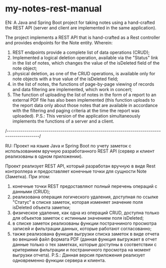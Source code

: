 # my-notes-rest-manual
EN: A Java and Spring Boot project for taking notes using a hand-crafted the REST API (server and client are implemented in the same application). 

The project implements a REST API that is hand-crafted as a Rest controller and provides endpoints for the Note entity. Wherein:
1. REST endpoints provide a complete list of data operations (CRUD);
2. Implemented a logical deletion operation, available via the "Status" link in the list of notes, which changes the value of the isDeleted field of the note object;
3. physical deletion, as one of the CRUD operations, is available only for note objects with a true value of the isDeleted field;
4. in the list of notes, the functions of page-by-page viewing of records and data filtering are implemented, which work in concert;
5. The function of uploading the list of notes in the form of a report to an external PDF file has also been implemented (this function uploads to the report data only about those notes that are available in accordance with the filtering and paging criteria at the time the report was uploaded).
P.S.: This version of the application simultaneously implements the functions of a server and a client.

/----------------------------------------------------------------------------------------------/

RU: Проект на языке Java и Spring Boot по учету заметок с использованием вручную разработанного REST API (сервер и клиент реализованы в одном приложении).

Проект реализует REST API, который разработан вручную в виде Rest контроллера и предоставляет конечные точки для сущности Note (Заметка). При этом:
1. конечные точки REST предоставляют полный перечень операций с данными (CRUD);
2. реализована операция логического удаления, доступная по ссылке "Статус" в списке заметок, которая изменяет значение поля isDeleted объекта заметки;
3. физическое удаление, как одна из операций CRUD, доступна только для объектов заметок с истинным значением поля isDeleted;
4. в списке заметок реализованы функции пострачниного просмотра записей и фильтрации данных, которые работают согласованно;
5. также реализована функция выгрузки списка заметок в виде отчета во веншний файл формата PDF (данная функция выгружает в отчет данные только о тех заметках, которые доступны в соответствии с критериями фильтрации и постраничного просмотра на момент выгрузки отчета).
P.S.: Данная версия приложения реализует одновременно функции сервера и клиента.
